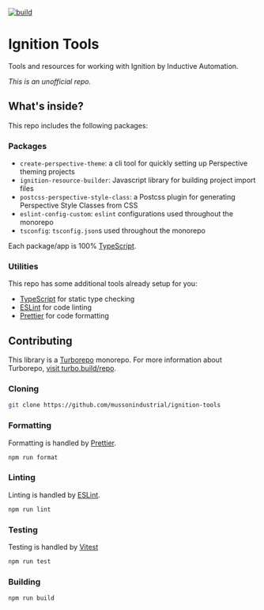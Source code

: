 [![build](https://github.com/mussonindustrial/ignition-tools/actions/workflows/build.js.yml/badge.svg)](https://github.com/mussonindustrial/ignition-tools/actions/workflows/build.js.yml)

# Ignition Tools

Tools and resources for working with Ignition by Inductive Automation.

*This is an unofficial repo.*

## What's inside?

This repo includes the following packages:

### Packages

-   `create-perspective-theme`: a cli tool for quickly setting up Perspective theming projects
-   `ignition-resource-builder`: Javascript library for building project import files
-   `postcss-perspective-style-class`: a Postcss plugin for generating Perspective Style Classes from CSS
-   `eslint-config-custom`: `eslint` configurations used throughout the monorepo
-   `tsconfig`: `tsconfig.json`s used throughout the monorepo

Each package/app is 100% [TypeScript](https://www.typescriptlang.org/).

### Utilities

This repo has some additional tools already setup for you:

-   [TypeScript](https://www.typescriptlang.org/) for static type checking
-   [ESLint](https://eslint.org/) for code linting
-   [Prettier](https://prettier.io) for code formatting

## Contributing

This library is a [Turborepo] monorepo.
For more information about Turborepo, [visit turbo.build/repo](https://turbo.build/repo).

[Turborepo]: https://github.com/vercel/turbo

### Cloning
```sh
git clone https://github.com/mussonindustrial/ignition-tools
```

### Formatting
Formatting is handled by [Prettier](https://prettier.io).
```sh
npm run format
```

### Linting
Linting is handled by [ESLint](https://eslint.org/).
```sh
npm run lint
```

### Testing
Testing is handled by [Vitest](https://github.com/vitest-dev/vitest)
```sh
npm run test
```

### Building
```sh
npm run build
```
